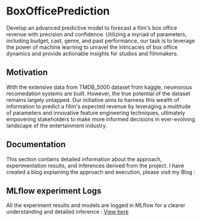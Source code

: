 # BoxOfficePrediction
Develop an advanced predictive model to forecast a film's box office revenue with precision and confidence. Utilizing a myriad of parameters, including budget, cast, genre, and past performance, our task is to leverage the power of machine learning to unravel the intricacies of box office dynamics and provide actionable insights for studios and filmmakers.

## Motivation
With the extensive data from TMDB_5000 dataset from kaggle, neumorous recomedation systems are built. However, the true potential of the dataset remains largely untapped. Our initiative aims to harness this wealth of information to predict a filim's expected revenue by leveraging a multitude of parameters and innovative feature engineering techniques, ultimately empovering stakeholders to make more informed decisions in ever-evolving landscape of the entertainment industry. 


## Documentation
This section contains detailed information about the approach, experimentation results, and inferences derived from the project.
I have created a blog explaining the approach and execution, please visit my Blog :[](https://hashnode.com/preview/664617b317715f9a04ee27b9)


## MLflow experiment Logs

All the experiment results and models are logged in MLflow for a clearer understanding and detailed inference : [View here](https://dagshub.com/uvaishnav/BoxOfficePrediction.mlflow/#/experiments/0?viewStateShareKey=d45d492cc47b731d9ca226e7cb8ac99009b74bc25bdaeb8979ba9a66e9ced4f6)

